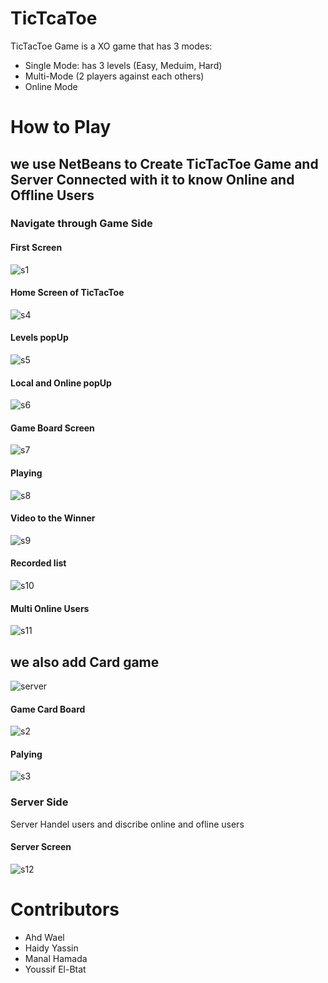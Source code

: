# TicTcaToe
TicTacToe Game is a XO game that has 3 modes:
+ Single Mode: has 3 levels (Easy, Meduim, Hard)
+ Multi-Mode (2 players against each others)
+ Online Mode

# How to Play
## we use NetBeans to Create TicTacToe Game and Server Connected with it to know Online and Offline Users 

### Navigate through Game Side 

#### First Screen 
![s1](https://user-images.githubusercontent.com/92337458/212682783-53772ba2-3b78-46cd-93ea-fd8febabfb40.PNG)

#### Home Screen of TicTacToe
![s4](https://user-images.githubusercontent.com/92337458/212688479-ccfb9d82-439d-4d3d-b2bc-71576f954153.PNG)

#### Levels popUp 
![s5](https://user-images.githubusercontent.com/92337458/212689708-4a74e019-dc20-4871-8bfa-64b5c925ca72.PNG)

#### Local and Online popUp 
![s6](https://user-images.githubusercontent.com/92337458/212689809-583c7a51-76a3-4d6f-bba5-286ad1d42b2e.PNG)

#### Game Board Screen
![s7](https://user-images.githubusercontent.com/92337458/212689842-67ecc4f0-01d4-405b-99b8-b891d28ae335.PNG)

#### Playing 
![s8](https://user-images.githubusercontent.com/92337458/212689858-e957b9ec-a0e0-4bd5-97fa-f4a3fc6caa9a.PNG)

#### Video to the Winner 
![s9](https://user-images.githubusercontent.com/92337458/212689873-db9d0105-eebb-4d6a-b36b-ca3bfcf53984.PNG)

#### Recorded list
![s10](https://user-images.githubusercontent.com/92337458/212689889-eb7d158e-336e-40e7-8ea7-b728d7d9a512.PNG)

#### Multi Online Users 
![s11](https://user-images.githubusercontent.com/92337458/212689900-739d41a6-d84d-4aa7-aa61-e81bca3c249f.PNG)

## we also add Card game 
![server](https://user-images.githubusercontent.com/92337458/212689953-cf8d28a3-f73f-492d-9f9f-0ac954b5e4a1.PNG)

#### Game Card Board 
![s2](https://user-images.githubusercontent.com/92337458/212689969-c5b89abc-2091-47a8-9a0b-298fcedbc28e.PNG)

#### Palying
![s3](https://user-images.githubusercontent.com/92337458/212689987-407c067e-b8c5-4570-98eb-67b4a5c8c6bd.PNG)



### Server Side 
Server Handel users and discribe online and ofline users
#### Server Screen
![s12](https://user-images.githubusercontent.com/92337458/212689927-8e046028-b3c2-43c0-8623-2c5dbf5c24cb.PNG)


# Contributors
+ Ahd Wael
+ Haidy Yassin
+ Manal Hamada
+ Youssif El-Btat
